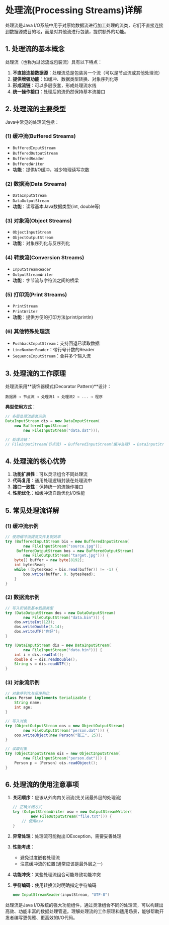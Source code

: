 # 处理流(Processing Streams)详解

处理流是Java I/O系统中用于对原始数据流进行加工处理的流类，它们不直接连接到数据源或目的地，而是对其他流进行包装，提供额外的功能。

## 1. 处理流的基本概念

处理流（也称为过滤流或包装流）具有以下特点：

1. **不直接连接数据源**：处理流总是包装另一个流（可以是节点流或其他处理流）
2. **提供增强功能**：如缓冲、数据类型转换、对象序列化等
3. **形成流链**：可以多层嵌套，形成处理流水线
4. **统一操作接口**：处理后的流仍然保持基本流接口

## 2. 处理流的主要类型

Java中常见的处理流包括：

### (1) 缓冲流(Buffered Streams)
- `BufferedInputStream`
- `BufferedOutputStream`
- `BufferedReader`
- `BufferedWriter`
- **功能**：提供I/O缓冲，减少物理读写次数

### (2) 数据流(Data Streams)
- `DataInputStream`
- `DataOutputStream`
- **功能**：读写基本Java数据类型(int, double等)

### (3) 对象流(Object Streams)
- `ObjectInputStream`
- `ObjectOutputStream`
- **功能**：对象序列化与反序列化

### (4) 转换流(Conversion Streams)
- `InputStreamReader`
- `OutputStreamWriter`
- **功能**：字节流与字符流之间的桥梁

### (5) 打印流(Print Streams)
- `PrintStream`
- `PrintWriter`
- **功能**：提供方便的打印方法(print/println)

### (6) 其他特殊处理流
- `PushbackInputStream`：支持回退已读取数据
- `LineNumberReader`：带行号计数的Reader
- `SequenceInputStream`：合并多个输入流

## 3. 处理流的工作原理

处理流采用**装饰器模式(Decorator Pattern)**设计：

```
数据源 → 节点流 → 处理流1 → 处理流2 → ... → 程序
```

**典型使用方式**：
```java
// 多层处理流嵌套示例
DataInputStream dis = new DataInputStream(
    new BufferedInputStream(
        new FileInputStream("data.dat")));

// 处理流链：
// FileInputStream(节点流) → BufferedInputStream(缓冲处理) → DataInputStream(数据类型处理)
```

## 4. 处理流的核心优势

1. **功能扩展性**：可以灵活组合不同处理流
2. **代码复用**：通用处理逻辑封装在处理流中
3. **接口一致性**：保持统一的流操作接口
4. **性能优化**：如缓冲流自动优化I/O性能

## 5. 常见处理流详解

### (1) 缓冲流示例

```java
// 使用缓冲流提高文件复制效率
try (BufferedInputStream bis = new BufferedInputStream(
        new FileInputStream("source.jpg"));
     BufferedOutputStream bos = new BufferedOutputStream(
        new FileOutputStream("target.jpg"))) {
    byte[] buffer = new byte[8192];
    int bytesRead;
    while ((bytesRead = bis.read(buffer)) != -1) {
        bos.write(buffer, 0, bytesRead);
    }
}
```

### (2) 数据流示例

```java
// 写入和读取基本数据类型
try (DataOutputStream dos = new DataOutputStream(
        new FileOutputStream("data.bin"))) {
    dos.writeInt(123);
    dos.writeDouble(3.14);
    dos.writeUTF("你好");
}

try (DataInputStream dis = new DataInputStream(
        new FileInputStream("data.bin"))) {
    int i = dis.readInt();
    double d = dis.readDouble();
    String s = dis.readUTF();
}
```

### (3) 对象流示例

```java
// 对象序列化与反序列化
class Person implements Serializable {
    String name;
    int age;
}

// 写入对象
try (ObjectOutputStream oos = new ObjectOutputStream(
        new FileOutputStream("person.dat"))) {
    oos.writeObject(new Person("张三", 25));
}

// 读取对象
try (ObjectInputStream ois = new ObjectInputStream(
        new FileInputStream("person.dat"))) {
    Person p = (Person) ois.readObject();
}
```

## 6. 处理流的使用注意事项

1. **关闭顺序**：应该从外向内关闭流(先关闭最外层的处理流)
   ```java
   // 正确关闭方式
   try (OutputStreamWriter osw = new OutputStreamWriter(
           new FileOutputStream("file.txt"))) {
       // 使用osw
   }
   ```

2. **异常处理**：处理流可能抛出IOException，需要妥善处理

3. **性能考虑**：
   - 避免过度嵌套处理流
   - 注意缓冲流的位置(通常应该是最外层之一)

4. **功能冲突**：某些处理流组合可能导致功能冲突

5. **字符编码**：使用转换流时明确指定字符编码
   ```java
   new InputStreamReader(inputStream, "UTF-8")
   ```

处理流是Java I/O系统的强大功能组件，通过灵活组合不同的处理流，可以构建出高效、功能丰富的数据处理管道。理解处理流的工作原理和适用场景，能够帮助开发者编写更优雅、更高效的I/O代码。